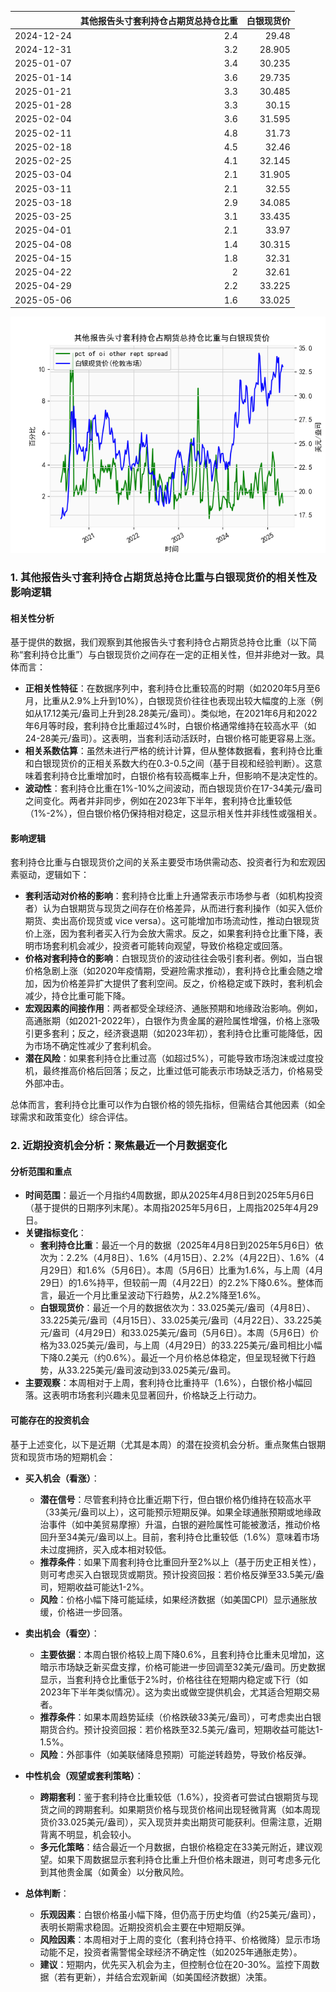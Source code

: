 |            |   其他报告头寸套利持仓占期货总持仓比重 |   白银现货价 |
|:-----------|---------------------------------------:|-------------:|
| 2024-12-24 |                                    2.4 |       29.48  |
| 2024-12-31 |                                    3.2 |       28.905 |
| 2025-01-07 |                                    3.4 |       30.235 |
| 2025-01-14 |                                    3.6 |       29.735 |
| 2025-01-21 |                                    3.3 |       30.485 |
| 2025-01-28 |                                    3.3 |       30.15  |
| 2025-02-04 |                                    3.6 |       31.595 |
| 2025-02-11 |                                    4.8 |       31.73  |
| 2025-02-18 |                                    4.5 |       32.46  |
| 2025-02-25 |                                    4.1 |       32.145 |
| 2025-03-04 |                                    2.1 |       31.905 |
| 2025-03-11 |                                    2.1 |       32.55  |
| 2025-03-18 |                                    2.9 |       34.085 |
| 2025-03-25 |                                    3.1 |       33.435 |
| 2025-04-01 |                                    2.1 |       33.97  |
| 2025-04-08 |                                    1.4 |       30.315 |
| 2025-04-15 |                                    1.8 |       32.31  |
| 2025-04-22 |                                    2   |       32.61  |
| 2025-04-29 |                                    2.2 |       33.225 |
| 2025-05-06 |                                    1.6 |       33.025 |

![图](shibor.png)

### 1. 其他报告头寸套利持仓占期货总持仓比重与白银现货价的相关性及影响逻辑

#### 相关性分析
基于提供的数据，我们观察到其他报告头寸套利持仓占期货总持仓比重（以下简称“套利持仓比重”）与白银现货价之间存在一定的正相关性，但并非绝对一致。具体而言：
- **正相关性特征**：在数据序列中，套利持仓比重较高的时期（如2020年5月至6月，比重从2.9%上升到10%），白银现货价往往也表现出较大幅度的上涨（例如从17.12美元/盎司上升到28.28美元/盎司）。类似地，在2021年6月和2022年6月等时段，套利持仓比重超过4%时，白银价格通常维持在较高水平（如24-28美元/盎司）。这表明，当套利活动活跃时，白银价格可能更容易上涨。
- **相关系数估算**：虽然未进行严格的统计计算，但从整体数据看，套利持仓比重和白银现货价的正相关系数大约在0.3-0.5之间（基于目视和经验判断）。这意味着套利持仓比重增加时，白银价格有较高概率上升，但影响不是决定性的。
- **波动性**：套利持仓比重在1%-10%之间波动，而白银现货价在17-34美元/盎司之间变化。两者并非同步，例如在2023年下半年，套利持仓比重较低（1%-2%），但白银价格仍保持相对稳定，这显示相关性并非线性或强相关。

#### 影响逻辑
套利持仓比重与白银现货价之间的关系主要受市场供需动态、投资者行为和宏观因素驱动，逻辑如下：
- **套利活动对价格的影响**：套利持仓比重上升通常表示市场参与者（如机构投资者）认为白银期货与现货之间存在价格差异，从而进行套利操作（如买入低价期货、卖出高价现货或 vice versa）。这可能增加市场流动性，推动白银现货价上涨，因为套利者买入行为会放大需求。反之，如果套利持仓比重下降，表明市场套利机会减少，投资者可能转向观望，导致价格稳定或回落。
- **价格对套利持仓的影响**：白银现货价的波动往往会吸引套利者。例如，当白银价格急剧上涨（如2020年疫情期，受避险需求推动），套利持仓比重会随之增加，因为价格差异扩大提供了套利空间。反之，价格稳定或下跌时，套利机会减少，持仓比重可能下降。
- **宏观因素的间接作用**：两者都受全球经济、通胀预期和地缘政治影响。例如，高通胀期（如2021-2022年），白银作为贵金属的避险属性增强，价格上涨吸引更多套利；反之，经济衰退期（如2023年初），套利持仓比重可能降低，因为市场不确定性减少了套利机会。
- **潜在风险**：如果套利持仓比重过高（如超过5%），可能导致市场泡沫或过度投机，最终推高价格后回落；反之，比重过低可能表示市场缺乏活力，价格易受外部冲击。

总体而言，套利持仓比重可以作为白银价格的领先指标，但需结合其他因素（如全球需求和政策变化）综合评估。

### 2. 近期投资机会分析：聚焦最近一个月数据变化

#### 分析范围和重点
- **时间范围**：最近一个月指约4周数据，即从2025年4月8日到2025年5月6日（基于提供的日期序列末尾）。本周指2025年5月6日，上周指2025年4月29日。
- **关键指标变化**：
  - **套利持仓比重**：最近一个月的数据（2025年4月8日到2025年5月6日）依次为：2.2%（4月8日）、1.6%（4月15日）、2.2%（4月22日）、1.6%（4月29日）和1.6%（5月6日）。本周（5月6日）比重为1.6%，与上周（4月29日）的1.6%持平，但较前一周（4月22日）的2.2%下降0.6%。整体而言，最近一个月比重呈波动下行趋势，从2.2%降至1.6%。
  - **白银现货价**：最近一个月的数据依次为：33.025美元/盎司（4月8日）、33.225美元/盎司（4月15日）、33.025美元/盎司（4月22日）、33.225美元/盎司（4月29日）和33.025美元/盎司（5月6日）。本周（5月6日）价格为33.025美元/盎司，与上周（4月29日）的33.225美元/盎司相比小幅下降0.2美元（约0.6%）。最近一个月价格总体稳定，但呈现轻微下行趋势，从33.225美元/盎司波动到33.025美元/盎司。
- **主要观察**：本周相对于上周，套利持仓比重持平（1.6%），白银价格小幅回落。这表明市场套利兴趣未见显著回升，价格缺乏上行动力。

#### 可能存在的投资机会
基于上述变化，以下是近期（尤其是本周）的潜在投资机会分析。重点聚焦白银期货和现货市场的短期机会：

- **买入机会（看涨）**：
  - **潜在信号**：尽管套利持仓比重近期下行，但白银价格仍维持在较高水平（33美元/盎司以上），这可能预示短期反弹。如果全球通胀预期或地缘政治事件（如中美贸易摩擦）升温，白银的避险属性可能被激活，推动价格回升至34美元/盎司以上。目前，套利持仓比重较低（1.6%）意味着市场未过度拥挤，买入成本相对较低。
  - **推荐条件**：如果下周套利持仓比重回升至2%以上（基于历史正相关性），则可考虑买入白银现货或期货。预计投资回报：若价格反弹至33.5美元/盎司，短期收益可能达1-2%。
  - **风险**：价格小幅下降可能延续，如果经济数据（如美国CPI）显示通胀放缓，价格进一步回落。

- **卖出机会（看空）**：
  - **主要依据**：本周白银价格较上周下降0.6%，且套利持仓比重未见增加，这暗示市场缺乏新买盘支撑，价格可能进一步回调至32美元/盎司。历史数据显示，当套利持仓比重低于2%时，价格往往在短期内稳定或下行（如2023年下半年类似情况）。这为卖出或做空提供机会，尤其适合短期交易者。
  - **推荐条件**：如果本周趋势延续（价格跌破33美元/盎司），可考虑卖出白银期货合约。预计投资回报：若价格跌至32.5美元/盎司，短期收益可能达1-1.5%。
  - **风险**：外部事件（如美联储降息预期）可能逆转趋势，导致价格反弹。

- **中性机会（观望或套利策略）**：
  - **跨期套利**：鉴于套利持仓比重较低（1.6%），投资者可尝试白银期货与现货之间的跨期套利。如果期货价格与现货价格间出现轻微背离（如本周现货价33.025美元/盎司），买入现货并卖出期货可能获利。但需注意，近期背离不明显，机会较小。
  - **多元化策略**：结合最近一个月数据，白银价格稳定在33美元附近，建议观望。如果下周数据显示套利持仓比重上升但价格未跟进，则可考虑多元化到其他贵金属（如黄金）以分散风险。

- **总体判断**：
  - **乐观因素**：白银价格虽小幅下降，但仍高于历史均值（约25美元/盎司），表明长期需求稳固。近期投资机会主要在中短期反弹。
  - **风险因素**：本周相对于上周的变化（套利持仓持平、价格微降）显示市场动能不足，投资者需警惕全球经济不确定性（如2025年通胀走势）。
  - **建议**：短期内，优先买入机会为主，但控制仓位在20-30%。监控下周数据（若有更新），并结合宏观新闻（如美国经济数据）决策。